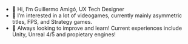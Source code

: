 - 👋 Hi, I’m Guillermo Amigó, UX Tech Designer
- 👀 I’m interested in a lot of videogames, currently mainly asymmetric titles, FPS, and Strategy games.
- 🌱 Always looking to improve and learn! Current experiences include Unity, Unreal 4/5 and propietary engines!

<!---
Yaryhus/Yaryhus is a ✨ special ✨ repository because its `README.md` (this file) appears on your GitHub profile.
You can click the Preview link to take a look at your changes.
--->
